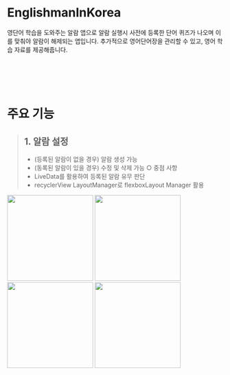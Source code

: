 # EnglishmanInKorea

영단어 학습을 도와주는 알람 앱으로
알람 실행시 사전에 등록한 단어 퀴즈가 나오며 이를 맞춰야 알람이 해제되는 앱입니다.
추가적으로 영어단어장을 관리할 수 있고, 영어 학습 자료를 제공해줍니다.


<br>

<br><br>
    
# 주요 기능  

> ## 1. 알람 설정
> - (등록된 알람이 없을 경우) 알람 생성 가능
> - (동록된 알람이 있을 경우) 수정 및 삭제 가능
> ○ 중점 사항
>  - LiveData를 활용하여 등록된 알람 유무 판단
>  - recyclerView LayoutManager로 flexboxLayout Manager 활용


<div>
  <img width="200" src="https://user-images.githubusercontent.com/62230118/77533818-e8730780-6eda-11ea-9d92-1b86f63b6e75.jpg">
  <img width="200" src="https://user-images.githubusercontent.com/62230118/77533854-fb85d780-6eda-11ea-88e1-e5f44645f96b.jpg">
  <img width="200" src="https://user-images.githubusercontent.com/62230118/77533865-03457c00-6edb-11ea-87dc-1d29b6a7fa06.jpg">
  <img width="200" src="https://user-images.githubusercontent.com/62230118/77533865-03457c00-6edb-11ea-87dc-1d29b6a7fa06.jpg">
</div>
<br>


